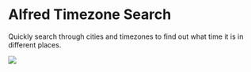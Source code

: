 # Alfred Timezone Search

Quickly search through cities and timezones to find out what time it is in different places.

![](http://lachlan.me/s/juM9z.png)


